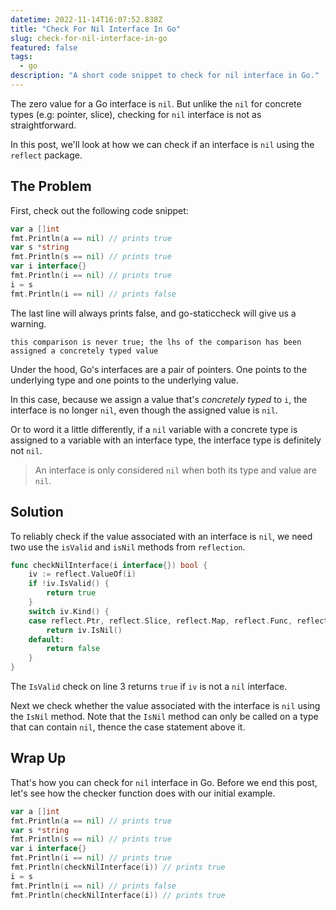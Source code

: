 ```yaml
---
datetime: 2022-11-14T16:07:52.838Z
title: "Check For Nil Interface In Go"
slug: check-for-nil-interface-in-go
featured: false
tags:
  - go
description: "A short code snippet to check for nil interface in Go."
---
```


The zero value for a Go interface is `nil`. But unlike the `nil` for concrete types (e.g: pointer, slice), checking for `nil` interface is not as straightforward.

In this post, we'll look at how we can check if an interface is `nil` using the `reflect` package.

## The Problem

First, check out the following code snippet:

```go
var a []int
fmt.Println(a == nil) // prints true
var s *string
fmt.Println(s == nil) // prints true
var i interface{}
fmt.Println(i == nil) // prints true
i = s
fmt.Println(i == nil) // prints false
```

The last line will always prints false, and go-staticcheck will give us a warning.

```
this comparison is never true; the lhs of the comparison has been assigned a concretely typed value
```

Under the hood, Go's interfaces are a pair of pointers. One points to the underlying type and one points to the underlying value.

In this case, because we assign a value that's _concretely typed_ to `i`, the interface is no longer `nil`, even though the assigned value is `nil`.

Or to word it a little differently, if a `nil` variable with a concrete type is assigned to a variable with an interface type, the interface type is definitely not `nil`.

> An interface is only considered `nil` when both its type and value are `nil`.

## Solution

To reliably check if the value associated with an interface is `nil`, we need two use the `isValid` and `isNil` methods from `reflection`.

```go
func checkNilInterface(i interface{}) bool {
	iv := reflect.ValueOf(i)
	if !iv.IsValid() {
		return true
	}
	switch iv.Kind() {
	case reflect.Ptr, reflect.Slice, reflect.Map, reflect.Func, reflect.Interface:
		return iv.IsNil()
	default:
		return false
	}
}
```

The `IsValid` check on line 3 returns `true` if `iv` is not a `nil` interface.

Next we check whether the value associated with the interface is `nil` using the `IsNil` method. Note that the `IsNil` method can only be called on a type that can contain `nil`, thence the case statement above it.

## Wrap Up

That's how you can check for `nil` interface in Go. Before we end this post, let's see how the checker function does with our initial example.

```go {7, 10}
var a []int
fmt.Println(a == nil) // prints true
var s *string
fmt.Println(s == nil) // prints true
var i interface{}
fmt.Println(i == nil) // prints true
fmt.Println(checkNilInterface(i)) // prints true
i = s
fmt.Println(i == nil) // prints false
fmt.Println(checkNilInterface(i)) // prints true
```
